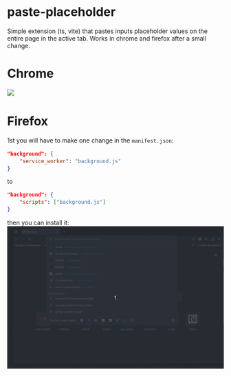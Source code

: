 # paste-placeholder
Simple extension (ts, vite) that pastes inputs placeholder values on the entire page in the active tab. Works in chrome and firefox after a small change.

# Chrome 
![](./chrome-ext.gif)

# Firefox
1st you will have to make one change in the `manifest.json`:
```json
"background": {
    "service_worker": "background.js"
}
```
to 
```json
"background": {
    "scripts": ["background.js"]
}
```
then you can install it: 
![](./ff-ext.gif)